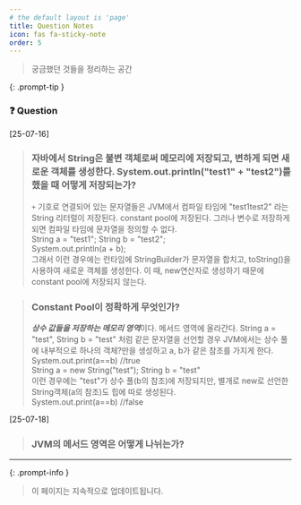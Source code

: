 ```yaml
---
# the default layout is 'page'
title: Question Notes
icon: fas fa-sticky-note
order: 5
---
```




> 궁금했던 것들을 정리하는 공간

{: .prompt-tip }

### ❓ Question
[25-07-16]

> ### 자바에서 String은 불변 객체로써 메모리에 저장되고, 변하게 되면 새로운 객체를 생성한다. System.out.println("test1" + "test2")를 했을 때 어떻게 저장되는가?
>
> `+` 기호로 연결되어 있는 문자열들은 JVM에서 컴파일 타임에 "test1test2" 라는 String 리터럴이 저장된다. constant pool에 저장된다.
> 그러나 변수로 저장하게 되면 컴파일 타임에 문자열을 정의할 수 없다.  
> String a = "test1"; String b = "test2";  
> System.out.println(a + b);  
> 그래서 이런 경우에는 런타임에 StringBuilder가 문자열을 합치고, toString()을 사용하여 새로운 객체를 생성한다.
> 이 때, new연산자로 생성하기 때문에 constant pool에 저장되지 않는다.

> ### Constant Pool이 정확하게 무엇인가?
>
> ***상수 값들을 저장하는 메모리 영역***이다. 메서드 영역에 올라간다.
> String a = "test", String b = "test" 처럼 같은 문자열을 선언할 경우 JVM에서는 상수 풀에 내부적으로 하나의 객체?만을 생성하고 a, b가 같은 참조를 가지게 한다.  
> System.out.print(a==b) //true  
> String a = new String("test"); String b = "test"  
> 이런 경우에는 "test"가 상수 풀(b의 참조)에 저장되지만, 별개로 new로 선언한 String객체(a의 참조)도 힙에 따로 생성된다.  
> System.out.print(a==b) //false

[25-07-18]

> ### JVM의 메서드 영역은 어떻게 나뉘는가?


---

{: .prompt-info }
> 이 페이지는 지속적으로 업데이트됩니다. 